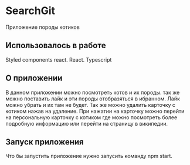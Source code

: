 # SearchGit

Приложение породы котиков

## Использовалось в работе

Styled components react. React. Typescript

## О приложении
В данном приложении можно посмотреть котов и их породы. так же можно поставить лайк и эти породы отобразяться в ибранном. Лайк можно убрать и их там не будет. Так же можно удалить карточку с котиком нажав на удаление. При нажатии на карточку можно перейти на персональную карточку с котиком где можно посмотреть более подробную информацию или перейти на страницу в википедии.

## Запуск приложения
Что бы запустить приложение нужно запусить команду npm start.